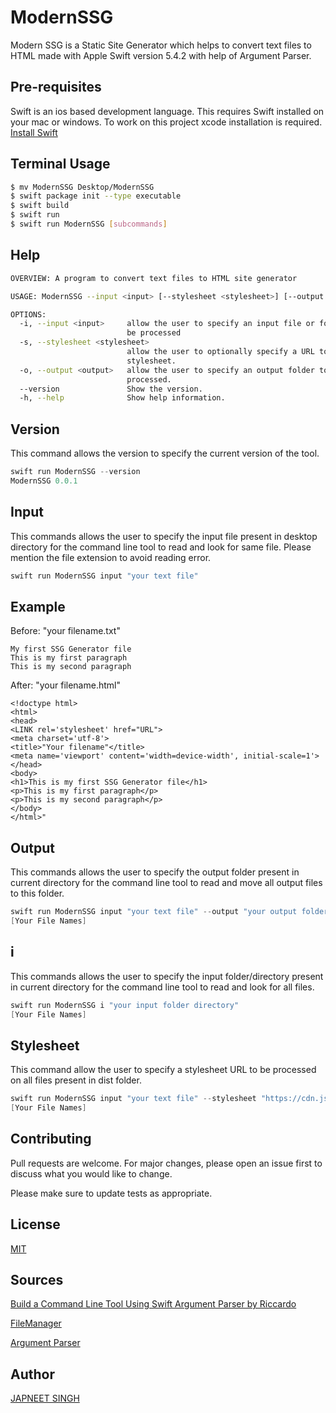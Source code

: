 # ModernSSG
 Modern SSG is a Static Site Generator which helps to convert text files to HTML made with Apple Swift version 5.4.2 with help of Argument Parser.

## Pre-requisites
Swift is an ios based development language. This requires Swift installed on your mac or windows. To work on this project xcode installation is required.
[Install Swift](https://swift.org/getting-started/#installing-swift)

## Terminal Usage
```bash
$ mv ModernSSG Desktop/ModernSSG
$ swift package init --type executable
$ swift build
$ swift run
$ swift run ModernSSG [subcommands]
```

## Help
```bash
OVERVIEW: A program to convert text files to HTML site generator

USAGE: ModernSSG --input <input> [--stylesheet <stylesheet>] [--output <output>]

OPTIONS:
  -i, --input <input>     allow the user to specify an input file or folder to
                          be processed
  -s, --stylesheet <stylesheet>
                          allow the user to optionally specify a URL to a CSS
                          stylesheet.
  -o, --output <output>   allow the user to specify an output folder to be
                          processed.
  --version               Show the version.
  -h, --help              Show help information.
```

## Version
This command allows the version to specify the current version of the tool.

```swift
swift run ModernSSG --version
ModernSSG 0.0.1
```

## Input
This commands allows the user to specify the input file present in desktop directory for the command line tool to read and look for same file. Please mention the file extension to avoid reading error.

```swift
swift run ModernSSG input "your text file"
```
## Example

Before: "your filename.txt"

```
My first SSG Generator file
This is my first paragraph
This is my second paragraph
```

After: "your filename.html"
```
<!doctype html>
<html>
<head>
<LINK rel='stylesheet' href="URL">
<meta charset='utf-8'>
<title>"Your filename"</title>
<meta name='viewport' content='width=device-width', initial-scale=1'>
</head>
<body>
<h1>This is my first SSG Generator file</h1>
<p>This is my first paragraph</p>
<p>This is my second paragraph</p>
</body>
</html>"
```

## Output
This commands allows the user to specify the output folder present in current directory for the command line tool to read and move all output files to this folder.

```swift
swift run ModernSSG input "your text file" --output "your output folder name"
[Your File Names]
```

## i
This commands allows the user to specify the input folder/directory present in current directory for the command line tool to read and look for all files. 

```swift
swift run ModernSSG i "your input folder directory" 
[Your File Names]
```
## Stylesheet
This command allow the user to specify a stylesheet URL to be processed on all files present in dist folder.

```swift
swift run ModernSSG input "your text file" --stylesheet "https://cdn.jsdelivr.net/npm/water.css@2/out/water.css"
[Your File Names]
```


## Contributing
Pull requests are welcome. For major changes, please open an issue first to discuss what you would like to change.

Please make sure to update tests as appropriate.

## License
[MIT](https://choosealicense.com/licenses/mit/)

## Sources
[Build a Command Line Tool Using Swift Argument Parser by Riccardo](https://betterprogramming.pub/build-a-command-line-tool-using-swift-argument-parser-f7d9443b785)

[FileManager](https://developer.apple.com/documentation/foundation/filemanager/)

[Argument Parser](https://github.com/apple/swift-argument-parser)

## Author
[JAPNEET SINGH](https://github.com/japneetsingh035)
